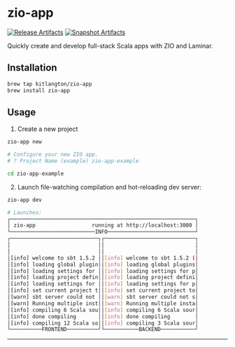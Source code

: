 # zio-app

[![Release Artifacts][Badge-SonatypeReleases]][Link-SonatypeReleases]
[![Snapshot Artifacts][Badge-SonatypeSnapshots]][Link-SonatypeSnapshots]

Quickly create and develop full-stack Scala apps with ZIO and Laminar.

## Installation

```sh
brew tap kitlangton/zio-app
brew install zio-app
```

## Usage

1. Create a new project

```sh
zio-app new

# Configure your new ZIO app.
# ? Project Name (example) zio-app-example

cd zio-app-example
```

2. Launch file-watching compilation and hot-reloading dev server:

```sh
zio-app dev

# Launches:
┌───────────────────────────────────────────────────────────┐
│ zio-app                  running at http://localhost:3000 │
└───────────────────────────INFO────────────────────────────┘
┌────────────────────────────┐┌─────────────────────────────┐
│                            ││                             │
│                            ││                             │
│[info] welcome to sbt 1.5.2 ││[info] welcome to sbt 1.5.2 (│
│[info] loading global plugin││[info] loading global plugins│
│[info] loading settings for ││[info] loading settings for p│
│[info] loading project defin││[info] loading project defini│
│[info] loading settings for ││[info] loading settings for p│
│[info] set current project t││[info] set current project to│
│[warn] sbt server could not ││[warn] sbt server could not s│
│[warn] Running multiple inst││[warn] Running multiple insta│
│[info] compiling 6 Scala sou││[info] compiling 6 Scala sour│
│[info] done compiling       ││[info] done compiling        │
│[info] compiling 12 Scala so││[info] compiling 3 Scala sour│
└──────────FRONTEND──────────┘└───────────BACKEND───────────┘
```

----

[Badge-SonatypeReleases]: https://img.shields.io/nexus/r/https/oss.sonatype.org/io.github.kitlangton/zio-app_2.13.svg "Sonatype Releases"
[Badge-SonatypeSnapshots]: https://img.shields.io/nexus/s/https/oss.sonatype.org/io.github.kitlangton/zio-app_2.13.svg "Sonatype Snapshots"
[Link-SonatypeSnapshots]: https://oss.sonatype.org/content/repositories/snapshots/io/github/kitlangton/zio-app_2.13/ "Sonatype Snapshots"
[Link-SonatypeReleases]: https://oss.sonatype.org/content/repositories/releases/io/github/kitlangton/zio-app_2.13/ "Sonatype Releases"
